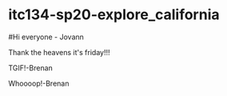 # itc134-sp20-explore_california
#Hi everyone - Jovann 

Thank the heavens it's friday!!! 


TGIF!-Brenan

Whoooop!-Brenan
